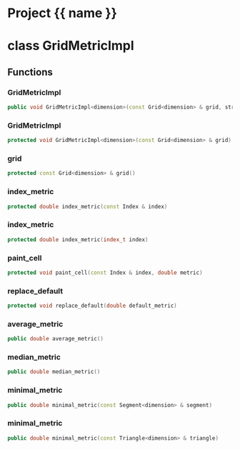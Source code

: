 <script setup>
import {useRoute} from 'vitepress'
const {path} = useRoute()
const tokens = path.split('/')
const words = tokens[2].split('-');
for (let i = 0; i < words.length; i++) {
    words[i] = words[i].charAt(0).toUpperCase() + words[i].slice(1);
    words[i] = words[i].replace('geode', 'Geode')
}
const name = words.join('-');
</script>
# Project {{ name }}

# class GridMetricImpl


## Functions

### GridMetricImpl

```cpp
public void GridMetricImpl<dimension>(const Grid<dimension> & grid, string_view attribute_name)
```


### GridMetricImpl

```cpp
protected void GridMetricImpl<dimension>(const Grid<dimension> & grid)
```


### grid

```cpp
protected const Grid<dimension> & grid()
```


### index_metric

```cpp
protected double index_metric(const Index & index)
```


### index_metric

```cpp
protected double index_metric(index_t index)
```


### paint_cell

```cpp
protected void paint_cell(const Index & index, double metric)
```


### replace_default

```cpp
protected void replace_default(double default_metric)
```


### average_metric

```cpp
public double average_metric()
```


### median_metric

```cpp
public double median_metric()
```


### minimal_metric

```cpp
public double minimal_metric(const Segment<dimension> & segment)
```


### minimal_metric

```cpp
public double minimal_metric(const Triangle<dimension> & triangle)
```




